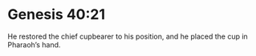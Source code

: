 # Genesis 40:21

He restored the chief cupbearer to his position, and he placed the cup in Pharaoh’s hand.
